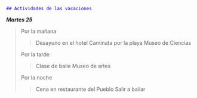 <code style="color:blue">## Actividades de las vacaciones</code>

***Martes 25*** 

> Por la mañana
>
>> Desayuno en el hotel
>> Caminata por la playa
>> Museo de Ciencias
>
> Por la tarde
>> Clase de baile
>> Museo de artes
>
> Por la noche
>> Cena en restaurante del Pueblo
>> Salir a bailar